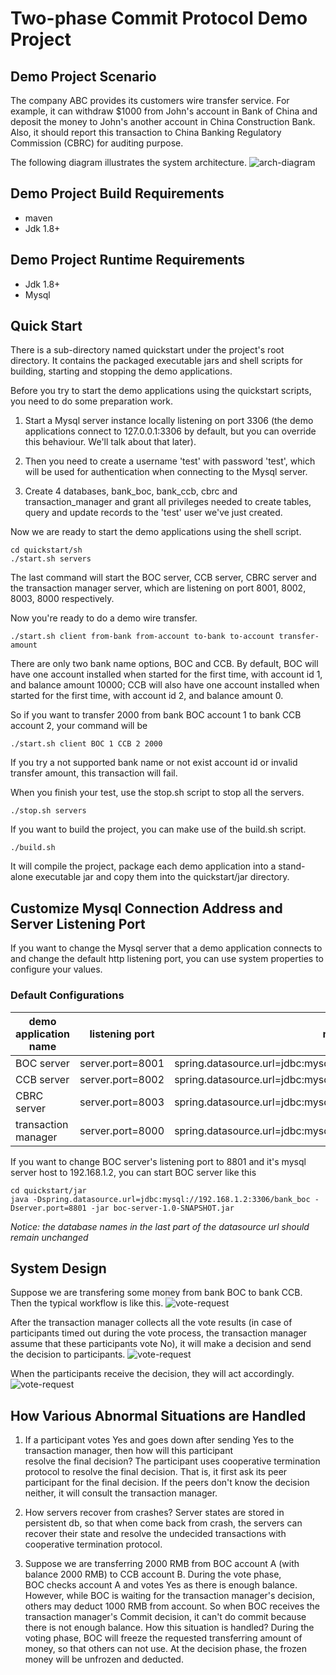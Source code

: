 # Two-phase Commit Protocol Demo Project
## Demo Project Scenario
The company ABC provides its customers wire transfer service. For example, it can withdraw $1000 from John's account in Bank of China and deposit the money to John's another account in China Construction Bank. Also, it should report this transaction to China Banking Regulatory Commission (CBRC) for auditing purpose. 

The following diagram illustrates the system architecture.
![arch-diagram](pic/arch-diagram.png)

## Demo Project Build Requirements
+ maven 
+ Jdk 1.8+

## Demo Project Runtime Requirements
+ Jdk 1.8+
+ Mysql

## Quick Start
There is a sub-directory named quickstart under the project's root directory. It contains the packaged executable jars 
and shell scripts for building, starting and stopping the demo applications.

Before you try to start the demo applications using the quickstart scripts, you need to do some preparation work.

1. Start a Mysql server instance locally listening on port 3306 
(the demo applications connect to 127.0.0.1:3306 by default, but you can override this behaviour. We'll talk about that 
later). 

2. Then you need to create a username 'test' with password 'test', which will be used for authentication when 
connecting to the Mysql server.

3. Create 4 databases, bank_boc, bank_ccb, cbrc and transaction_manager and grant all privileges needed to create 
tables, query and update records to the 'test' user we've just created.
 
Now we are ready to start the demo applications using the shell script.

    cd quickstart/sh  
    ./start.sh servers
    
The last command will start the BOC server, CCB server, CBRC server and the transaction manager server, which are listening 
on port 8001, 8002, 8003, 8000 respectively. 

Now you're ready to do a demo wire transfer.

    ./start.sh client from-bank from-account to-bank to-account transfer-amount
    
There are only two bank name options, BOC and CCB. By default, BOC will have one account installed when started for the
first time, with account id 1, and balance amount 10000; CCB will also have one account installed when started for the
first time, with account id 2, and balance amount 0.

So if you want to transfer 2000 from bank BOC account 1 to bank CCB account 2, your command will be 

    ./start.sh client BOC 1 CCB 2 2000
    
If you try a not supported bank name or not exist account id or invalid transfer amount, this transaction will fail.

When you finish your test, use the stop.sh script to stop all the servers.
    
    ./stop.sh servers
    
If you want to build the project, you can make use of the build.sh script.

    ./build.sh
    
It will compile the project, package each demo application into a stand-alone executable jar and copy them into the 
quickstart/jar directory.

## Customize Mysql Connection Address and Server Listening Port
If you want to change the Mysql server that a demo application connects to and change the default http listening port,
you can use system properties to configure your values. 

### Default Configurations

demo application name | listening port |       mysql url
----------------------|----------------|-----------------
BOC server            |server.port=8001|spring.datasource.url=jdbc:mysql://localhost:3306/bank_boc
CCB server            |server.port=8002|spring.datasource.url=jdbc:mysql://localhost:3306/bank_ccb
CBRC server           |server.port=8003|spring.datasource.url=jdbc:mysql://localhost:3306/cbrc
transaction manager   |server.port=8000|spring.datasource.url=jdbc:mysql://localhost:3306/transaction_manager

If you want to change BOC server's listening port to 8801 and it's mysql server host to 192.168.1.2, you can start BOC 
server like this

    cd quickstart/jar
    java -Dspring.datasource.url=jdbc:mysql://192.168.1.2:3306/bank_boc -Dserver.port=8801 -jar boc-server-1.0-SNAPSHOT.jar
    
*Notice: the database names in the last part of the datasource url should remain unchanged*

## System Design
Suppose we are transfering some money from bank BOC to bank CCB. Then the typical workflow is like this.
![vote-request](pic/2pc-vote-request.png)

After the transaction manager collects all the vote results (in case of participants timed out during the vote process, 
the transaction manager assume that these participants vote No), it will make a decision and send the decision to participants.
![vote-request](pic/2pc-make-decision.png)

When the participants receive the decision, they will act accordingly.
![vote-request](pic/2pc-wait-for-decision.png)

## How Various Abnormal Situations are Handled
1. If a participant votes Yes and goes down after sending Yes to the transaction manager, then how will this participant  
resolve the final decision?
The participant uses cooperative termination protocol to resolve the final decision. That is, it first ask its peer
participant for the final decision. If the peers don't know the decision neither, it will consult the transaction manager.

2. How servers recover from crashes?
Server states are stored in persistent db, so that when come back from crash, the servers can recover their state and
resolve the undecided transactions with cooperative termination protocol. 

3. Suppose we are transferring 2000 RMB from BOC account A (with balance 2000 RMB) to CCB account B. During the vote phase,  
BOC checks account A and votes Yes as there is enough balance. However, while BOC is waiting for the transaction manager's
 decision, others may deduct 1000 RMB from account. So when BOC receives the transaction manager's Commit decision, it
can't do commit because there is not enough balance. How this situation is handled?
During the voting phase, BOC will freeze the requested transferring amount of money, so that others can not use. At the
decision phase, the frozen money will be unfrozen and deducted.
    
    


    
    



